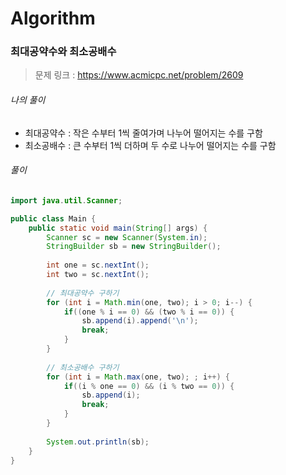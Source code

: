 # Algorithm

### 최대공약수와 최소공배수

> 문제 링크 : https://www.acmicpc.net/problem/2609



###### 나의 풀이

* 최대공약수 : 작은 수부터 1씩 줄여가며 나누어 떨어지는 수를 구함
* 최소공배수 : 큰 수부터 1씩 더하며 두 수로 나누어 떨어지는 수를 구함




###### 풀이

~~~java
import java.util.Scanner;

public class Main {
	public static void main(String[] args) {
		Scanner sc = new Scanner(System.in);
		StringBuilder sb = new StringBuilder();
		
		int one = sc.nextInt();
		int two = sc.nextInt();
		
		// 최대공약수 구하기
		for (int i = Math.min(one, two); i > 0; i--) {
			if((one % i == 0) && (two % i == 0)) {
				sb.append(i).append('\n');
				break;
			}
		}
		
		// 최소공배수 구하기
		for (int i = Math.max(one, two); ; i++) {
			if((i % one == 0) && (i % two == 0)) {
				sb.append(i);
				break;
			}
		}
		
		System.out.println(sb);
	}
}
~~~
